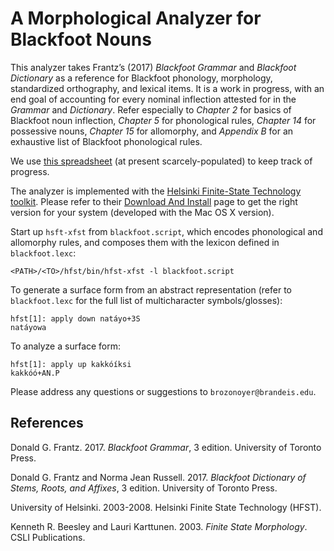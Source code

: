 # A Morphological Analyzer for Blackfoot Nouns

This analyzer takes Frantz’s (2017) *Blackfoot Grammar* and *Blackfoot Dictionary* as a reference for Blackfoot phonology, morphology, standardized orthography, and lexical items. It is a work in progress, with an end goal of accounting for every nominal inflection attested for in the *Grammar* and *Dictionary*. Refer especially to *Chapter 2* for basics of Blackfoot noun inflection, *Chapter 5* for phonological rules, *Chapter 14* for possessive nouns, *Chapter 15* for allomorphy, and *Appendix B* for an exhaustive list of Blackfoot phonological rules. 

We use [this spreadsheet](https://docs.google.com/spreadsheets/d/1ZUYgWPyn846HW9tN7N7_AP4OmyIuVX3Vj9wv7-DQWk8/edit#gid=0) (at present scarcely-populated) to keep track of progress.

The analyzer is implemented with the [Helsinki Finite-State Technology toolkit](https://github.com/hfst/hfst/wiki). Please refer to their [Download And Install](https://github.com/hfst/hfst/wiki/Download-And-Install) page to get the right version for your system (developed with the Mac OS X version).

Start up `hsft-xfst` from `blackfoot.script`, which encodes phonological and allomorphy rules, and composes them with the lexicon defined in `blackfoot.lexc`:

```<PATH>/<TO>/hfst/bin/hfst-xfst -l blackfoot.script```

To generate a surface form from an abstract representation (refer to `blackfoot.lexc` for the full list of multicharacter symbols/glosses):

```
hfst[1]: apply down natáyo+3S
natáyowa
```

To analyze a surface form:

```
hfst[1]: apply up kakkóíksi
kakkóó+AN.P
```

Please address any questions or suggestions to `brozonoyer@brandeis.edu`.

## References

Donald G. Frantz. 2017. *Blackfoot Grammar*, 3 edition. University of Toronto Press.

Donald G. Frantz and Norma Jean Russell. 2017. *Blackfoot Dictionary of Stems, Roots, and Affixes*, 3 edition. University of Toronto Press.

University of Helsinki. 2003-2008. Helsinki Finite State Technology (HFST).

Kenneth R. Beesley and Lauri Karttunen. 2003. *Finite State Morphology*. CSLI Publications.
